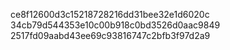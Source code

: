 ce8f12600d3c15218728216dd31bee32e1d6020c
34cb79d544353e10c00b918c0bd3526d0aac9849
2517fd09aabd43ee69c93816747c2bfb3f97d2a9
